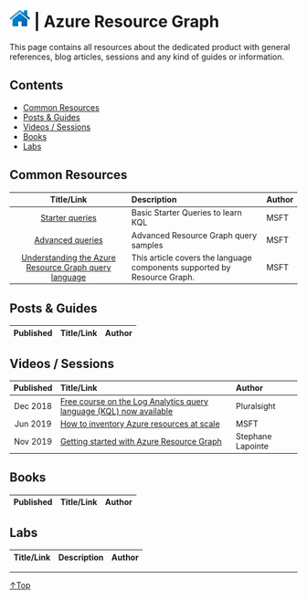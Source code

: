 # [![Home](/img/home.png)](../README.md "Home") | Azure Resource Graph

This page contains all resources about the dedicated product with general references, blog articles, sessions and any kind of guides or information.

## Contents
- [Common Resources](#common-resources)
- [Posts & Guides](#posts--guides)
- [Videos / Sessions](#videos--sessions)
- [Books](#books)
- [Labs](#labs)


## Common Resources
|                                                                    Title/Link                                                                     | Description                                                              | Author |
| :-----------------------------------------------------------------------------------------------------------------------------------------------: | :----------------------------------------------------------------------- | :----- |
|             [Starter queries](https://docs.microsoft.com/en-us/azure/governance/resource-graph/samples/starter?tabs=azure-powershell)             | Basic Starter Queries to learn KQL                                       | MSFT   |
|            [Advanced queries](https://docs.microsoft.com/en-us/azure/governance/resource-graph/samples/advanced?tabs=azure-powershell)            | Advanced Resource Graph query samples                                    | MSFT   |
| [Understanding the Azure Resource Graph query language](https://docs.microsoft.com/en-us/azure/governance/resource-graph/concepts/query-language) | This article covers the language components supported by Resource Graph. | MSFT   |



## Posts & Guides
| Published | Title/Link | Author |
| :-------: | :--------- | :----- |

## Videos / Sessions
| Published | Title/Link                                                                                                                                         | Author            |
| :-------: | :------------------------------------------------------------------------------------------------------------------------------------------------- | :---------------- |
| Dec 2018  | [Free course on the Log Analytics query language (KQL) now available](https://azure.microsoft.com/en-us/updates/free-query-language-course-la-ai/) | Pluralsight       |
| Jun 2019  | [How to inventory Azure resources at scale](https://www.youtube.com/watch?v=iVlZdCOfKlU)                                                           | MSFT              |
| Nov 2019  | [Getting started with Azure Resource Graph](https://sharegate.com/blog/webinar-recording-getting-started-with-azure-resource-graph)                | Stephane Lapointe |

## Books
| Published | Title/Link | Author |
| :-------: | :--------- | :----- |

## Labs
| Title/Link | Description | Author |
| :--------: | :---------- | :----- |
___
 <a href="#top" title="Back to the top.">↑Top</a>

